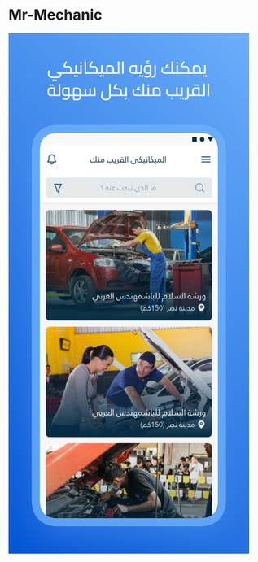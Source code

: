 # Mr-Mechanic

![alt text](https://github.com/nouraldinMedhat/Mr-Mechanic/blob/main/Apple%20iPhone%2011%20Pro%20Max%20Screenshot%201.png?raw=true)
